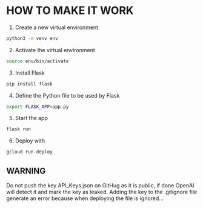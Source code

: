 # HOW TO MAKE IT WORK
1. Create a new virtual environment
```bash
python3 -m venv env
```
2. Activate the virtual environment
```bash
source env/bin/activate
```
3. Install Flask
```bash
pip install flask
```
4. Define the Python file to be used by Flask
```bash
export FLASK_APP=app.py
```
5. Start the app
```bash
flask run
```
6. Deploy with
```bash
gcloud run deploy
```
## WARNING
Do not push the key API_Keys.json on GitHug as it is public, if done OpenAI will detect it and mark the key as leaked.
Adding the key to the .gitignore file generate an error because when deploying the file is ignored...